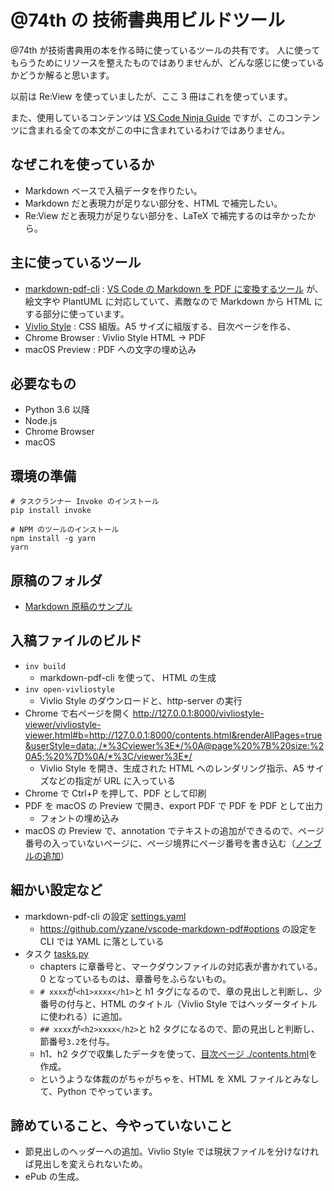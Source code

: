 # @74th の 技術書典用ビルドツール

@74th が技術書典用の本を作る時に使っているツールの共有です。
人に使ってもらうためにリソースを整えたものではありませんが、どんな感じに使っているかどうか解ると思います。

以前は Re:View を使っていましたが、ここ 3 冊はこれを使っています。

また、使用しているコンテンツは [VS Code Ninja Guide](https://74th.booth.pm/items/1973166) ですが、このコンテンツに含まれる全ての本文がこの中に含まれているわけではありません。

## なぜこれを使っているか

- Markdown ベースで入稿データを作りたい。
- Markdown だと表現力が足りない部分を、HTML で補完したい。
- Re:View だと表現力が足りない部分を、LaTeX で補完するのは辛かったから。

## 主に使っているツール

- [markdown-pdf-cli](https://github.com/74th/markdown-pdf-cli) : [VS Code の Markdown を PDF に変換するツール](https://marketplace.visualstudio.com/items?itemName=yzane.markdown-pdf) が、絵文字や PlantUML に対応していて、素敵なので Markdown から HTML にする部分に使っています。
- [Vivlio Style](https://vivliostyle.org/) : CSS 組版。A5 サイズに組版する、目次ページを作る、
- Chrome Browser : Vivlio Style HTML -> PDF
- macOS Preview : PDF への文字の埋め込み

## 必要なもの

- Python 3.6 以降
- Node.js
- Chrome Browser
- macOS

## 環境の準備

```
# タスクランナー Invoke のインストール
pip install invoke

# NPM のツールのインストール
npm install -g yarn
yarn
```

## 原稿のフォルダ

- [Markdown 原稿のサンプル](https://github.com/74th/techbook-builder/blame/master/article/1.file.md)

## 入稿ファイルのビルド

- `inv build`
  - markdown-pdf-cli を使って、 HTML の生成
- `inv open-vivliostyle`
  - Vivlio Style のダウンロードと、http-server の実行
- Chrome で右ページを開く http://127.0.0.1:8000/vivliostyle-viewer/vivliostyle-viewer.html#b=http://127.0.0.1:8000/contents.html&renderAllPages=true&userStyle=data:,/*%3Cviewer%3E*/%0A@page%20%7B%20size:%20A5;%20%7D%0A/*%3C/viewer%3E*/
  - Vivlio Style を開き、生成された HTML へのレンダリング指示、A5 サイズなどの指定が URL に入っている
- Chrome で Ctrl+P を押して、PDF として印刷
- PDF を macOS の Preview で開き、export PDF で PDF を PDF として出力
  - フォントの埋め込み
- macOS の Preview で、annotation でテキストの追加ができるので、ページ番号の入っていないページに、ページ境界にページ番号を書き込む（[ノンブルの追加](http://www.nikko-pc.com/offset/faq/off-faq.html#3-1)）

## 細かい設定など

- markdown-pdf-cli の設定 [settings.yaml](./settings.yaml)
  - https://github.com/yzane/vscode-markdown-pdf#options の設定を CLI では YAML に落としている
- タスク [tasks.py](./tasks.py)
  - chapters に章番号と、マークダウンファイルの対応表が書かれている。0 となっているものは、章番号をふらないもの。
  - `# xxxx`が`<h1>xxxx</h1>`と h1 タグになるので、章の見出しと判断し、少番号の付与と、HTML のタイトル（Vivlio Style ではヘッダータイトルに使われる）に追加。
  - `## xxxx`が`<h2>xxxx</h2>`と h2 タグになるので、節の見出しと判断し、節番号`3.2`を付与。
  - h1、h2 タグで収集したデータを使って、[目次ページ ./contents.html](./contents.html)を作成。
  - というような体裁のがちゃがちゃを、HTML を XML ファイルとみなして、Python でやっています。

## 諦めていること、今やっていないこと

- 節見出しのヘッダーへの追加。Vivlio Style では現状ファイルを分けなければ見出しを変えられないため。
- ePub の生成。
